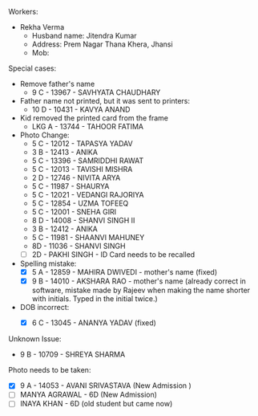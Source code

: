 Workers:
- Rekha Verma
	- Husband name: Jitendra Kumar
	- Address: Prem Nagar Thana Khera, Jhansi
	- Mob: 



Special cases:
- Remove father's name
	- 9 C - 13967 - SAVHYATA CHAUDHARY
- Father name not printed, but it was sent to printers:
	- 10 D - 10431 - KAVYA ANAND
- Kid removed the printed card from the frame
	- LKG	A - 13744 - TAHOOR FATIMA
- Photo Change:
	- 5 C - 12012 - TAPASYA YADAV 
	- 3 B - 12413 - ANIKA
	- 5 C - 13396 - SAMRIDDHI RAWAT
	- 5 C - 12013 - TAVISHI MISHRA
	- 2 D - 12746 - NIVITA ARYA
	- 5 C - 11987 - SHAURYA
	- 5 C - 12021 - VEDANGI RAJORIYA
	- 5 C - 12854 - UZMA TOFEEQ
	- 5 C - 12001 - SNEHA GIRI
	- 8 D - 14008 - SHANVI SINGH II
	- 3 B - 12412 - ANIKA
	- 5 C - 11981 - SHAANVI MAHUNEY
	- 8D - 11036 - SHANVI SINGH
	- [ ] 2D - PAKHI SINGH - ID Card needs to be recalled
- Spelling mistake:
	- [x] 5 A - 12859 - MAHIRA DWIVEDI - mother's name (fixed)
	- [x] 9 B - 14010 - AKSHARA RAO - mother's name (already correct in software, mistake made by Rajeev when making the name shorter with initials. Typed in the initial twice.)
- DOB incorrect:
	- [x] 6 C - 13045 - ANANYA YADAV (fixed)


Unknown Issue:
- 9 B - 10709 - SHREYA SHARMA

Photo needs to be taken:
- [x] 9 A - 14053 - AVANI SRIVASTAVA (New Admission )
- [ ] MANYA AGRAWAL - 6D (New Admission)
- [ ] INAYA KHAN - 6D (old student but came now)